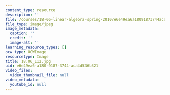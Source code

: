 ```yaml
---
content_type: resource
description: ''
file: /courses/18-06-linear-algebra-spring-2010/e6e49ea6a18091873744aca4d536b321_18.06_L12.jpg
file_type: image/jpeg
image_metadata:
  caption: ''
  credit: ''
  image-alt: ''
learning_resource_types: []
ocw_type: OCWImage
resourcetype: Image
title: 18.06_L12.jpg
uid: e6e49ea6-a180-9187-3744-aca4d536b321
video_files:
  video_thumbnail_file: null
video_metadata:
  youtube_id: null
---
```


